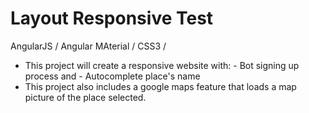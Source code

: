 # Layout Responsive Test

AngularJS / Angular MAterial / CSS3 / 

- This project will create a responsive website with: 
		- Bot signing up process and
		- Autocomplete place's name
- This project also includes a google maps feature that loads a map picture of the place selected.


